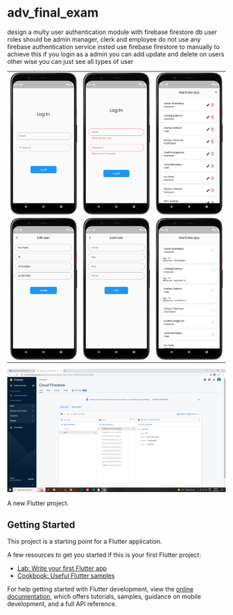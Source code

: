 # adv_final_exam

design a multy user authentication module with firebase firestore db user roles should be admin manager, clerk and employee do not use any 
firebase authentication service insted use firebase firestore to manually to achieve this if you login as a admin you can add update and delete 
on users other wise you can just see all types of user

<table>
  <tr>
    <td><img src="assets/image/1.png" </td>
    <td><img src="assets/image/2.png" </td>
    <td><img src="assets/image/3.png" </td>
  </tr>
  <tr>
    <td><img src="assets/image/4.png" </td>
    <td><img src="assets/image/5.png" </td>
    <td><img src="assets/image/6.png" </td>
  </tr>
</table>
<td><img src="assets/image/7.png" </td>

A new Flutter project.

## Getting Started

This project is a starting point for a Flutter application.

A few resources to get you started if this is your first Flutter project:

- [Lab: Write your first Flutter app](https://docs.flutter.dev/get-started/codelab)
- [Cookbook: Useful Flutter samples](https://docs.flutter.dev/cookbook)

For help getting started with Flutter development, view the
[online documentation](https://docs.flutter.dev/), which offers tutorials,
samples, guidance on mobile development, and a full API reference.
